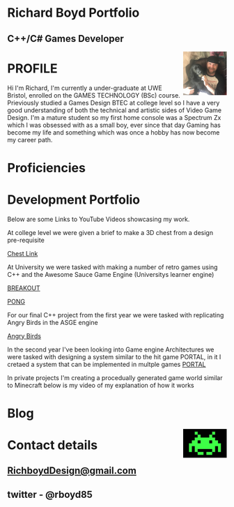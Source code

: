 
#                                                         Richard Boyd Portfolio          
  
##                                                            C++/C# Games Developer
  


 ><img align="right" width="100" width="300" src="oreo.jpg">

 
# PROFILE

Hi I'm Richard, I'm currently a under-graduate at UWE Bristol, enrolled on the GAMES TECHNOLOGY (BSc) course. Prieviously studied a Games Design BTEC at college level 
so I have a very good understanding of both the technical and artistic sides of Video Game Design. I'm a mature student so my first home console was a Spectrum Zx
which I was obsessed with as a small boy, ever since that day Gaming has become my life and something which was once a hobby has now become my career path.


# Proficiencies



# Development Portfolio

Below are some Links to YouTube Videos showcasing my work. 

At college level we were given a brief to make a 3D chest from a design pre-requisite 

[Chest Link](https://www.youtube.com/watch?v=orMFWexDawU)

At University we were tasked with making a number of retro games using C++ and the Awesome Sauce Game Engine (Universitys learner engine)

[BREAKOUT](https://youtu.be/xtEvJHBu3wU)

[PONG](https://youtu.be/2sB0q8qLngg)

For our final C++ project from the first year we were tasked with replicating Angry Birds in the ASGE engine 

[Angry Birds](https://youtu.be/LkSEjSF5Qlo)

In the second year I've been looking into Game engine Architectures we were tasked with designing a system similar to the hit game PORTAL, in it I cretaed a system that can be implemented in multple games
[PORTAL](https://youtu.be/A2VUbc4WU68)

In private projects I'm creating a procedually generated game world similar to Minecraft below is my video of my explanation of how it works 

# Blog



 ><img align="right" width="100" width="300" src="Space_invaders_alien.jpg">





# Contact details

## RichboydDesign@gmail.com 
## twitter - @rboyd85

